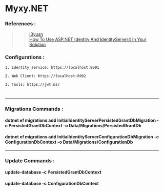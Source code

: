 # Myxy.NET

### **References** :

> > [i3yuan](https://www.cnblogs.com/i3yuan/p/13843082.html)  
> > [How To Use ASP.NET Identity And IdentityServer4 In Your Solution](https://feras.blog/how-to-use-asp-net-identity-and-identityserver4-in-your-solution/)

### **Configurations** :

    1. Identity service: https://localhost:8001

    2. Web Client: https://localhost:8002

    3. Tools: https://jwt.ms/

#

---

### **Migrations Commands** :

#### dotnet ef migrations add InitialIdentityServerPersistedGrantDbMigration -c PersistedGrantDbContext -o Data/Migrations/PersistedGrantDb

#### dotnet ef migrations add InitialIdentityServerConfigurationDbMigration -c ConfigurationDbContext -o Data/Migrations/ConfigurationDb

---

### **Update Commands** :

#### update-database -c PersistedGrantDbContext

#### update-database -c ConfigurationDbContext
